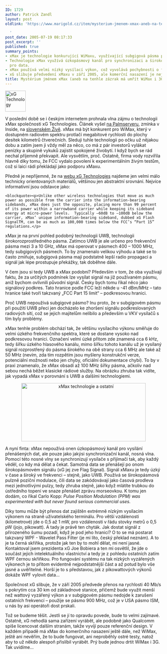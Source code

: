 ```yaml
---
ID: 1729
author: Patrick Zandl
layout: post
oldlink: 'https://www.marigold.cz/item/mysterium-jmenem-xmax-aneb-na-tenhle-zazrak-ma-umrit-wimax-i-3g

  '
post_date: 2005-07-19 08:17:33
post_excerpt: ''
published: true
summary_points:
- xMax je technologie konkurující WiMaxu, využívající subgigová pásma pro přenos dat.
- Technologie xMax využívá úzkopásmový kanál pro synchronizaci a širokopásmový signál
  pro data.
- xMax používá velmi nízký vysílací výkon, což vyvolává pochybnosti o funkčnosti.
- xG slibuje předvedení xMaxu v září 2005, ale komerční nasazení je nejisté.
title: Mystérium jménem xMax (aneb na tenhle zázrak má umřít WiMax i 3G)
---
```


<div class="rightbox"><img src="/wp-content/uploads/20050719-xgtech.gif" alt="xG Technology" width="66" height="67" /></div><p>V poslední době se i českým internetem prohnala vlna zájmu o technologii xMax společnosti xG Technologies. Článek vyšel <a href="http://www.palmserver.cz/clanek.php3?show=2849">na Palmserveru</a>, zmínka v Inside, na <a href="http://www.zive.sk/h/Bleskovky/AR.asp?ARI=113666">slovenském Živě</a>. xMax má být konkurent pro WiMax,  který v dostupném radiovém spektru protlačí megabitové rychlosti do plochy desítek kilometrů čtverečních. Sleduji tuhle technologii po očku už nějakou dobu a zatím jsem ji vždy měl za něco, co má z pár investorů vylákat penízky a skupině vykuků zajistit spokojené živobytí. I když bych se rád nechal příjemně překvapit. Ale vysvětlím, proč. Ostatně, firma vody rozvířila hlavně díky tomu, že FCC vydalo povolení k experimentálním živým testům, což si laici rádi překládají jako podporu xMaxu. </p>

<p>Předně je nepříjemné, že na <a href="http://www.xgtechnology.com/">webu  xG Technologies</a> najdeme jen velmi málo technicky orientovaných materiálů, většinou jen abstraktní srovnání. Nejvíce informativní jsou odstavce jako: </p>

	<blockquote><p>Unlike other wireless technologies that move as much power as possible from the carrier into the information-bearing sidebands, xMax does just the opposite, placing more than 99 percent of its power within a narrowband carrier while keeping its sideband energy at micro-power levels.  Typically –60dB to –100dB below the carrier, xMax’ unique information-bearing sideband, dubbed xG Flash SignalTM, can be as much as 100,000 times below the FCC’s “Part 15” regulations.</p>
</blockquote>
<p>xMax je na první pohled podobný technologii UWB, technologii širokorozprostředného pásma. Zatímco UWB je ale určeno pro frekvenční pásma mezi 3 a 10 GHz, xMax má operovat v pásmech 400 – 1000 MHz, tedy subgigových pásmech. To by znamenalo velikou výhodu a také se to často zmiňuje, subgigová pásma mají podstatně lepší radio propagaci a signál jak lépe prostupuje překážky, tak doběhne dále. </p>

<p>V čem jsou si tedy UWB a xMax podobní? Především v tom, že oba využívají faktu, že za určitých podmínek lze vysílat signál na již používaném pásmu, aniž bychom ovlivnili původní signál. Česky bych tomu říkal něco jako signálový podkres. Tato hranice podle FCC leží někde u -41 dBm/MHz – tato hranice také tvoří takzvaný „FCC Part 15 limit“ – podkresovou hranici. </p>

<p>Proč UWB nepoužívá subgigové pásmo? Inu proto, že v subgigovém pásmu při použití UWB přeci jen docházelo ke zhoršení signálu podkreslovaných radiových sítí, což se jejich majitelům nelíbilo a především u VKV vysílačů s tím byly problémy. </p>

<p>xMax tenhle problém obchází tak, že většinu vysílacího výkonu směřuje do velmi úzkého frekvenčního spektra, které se dostane vysoko nad podkresovou hranici. Označení velmi úzké přitom zde znamená cca 6 kHz, tedy šířku úzkého hlasového kanálu, mimo šířku tohoto kanálu už je vysílaný signál rozprostřený do pásma širokého na obě strany cca 6 MHz ale také až 50 MHz (nevím, zda tím rozpětím jsou myšleny konstrukční verze, potenciální možnosti nebo jen chyby, oficiální dokumentace chybí). To by v praxi znamenalo, že xMax obsadí až 100 MHz šířky pásma, ačkoliv nad sebou nechá běžet klasické rádiové služby. Na obrázku zhruba tak vidíte, jak vypadá xMax v porovnání s UWB a dalšími technologiemi. </p>

<p><center>
<img src="/wp-content/uploads/20050719-xgobrazek.gif" alt="xMax technologie a ostatní" width="400" height="187" />
</center></p>

<p>A nyní finta: xMax nepoužívá onen úzkopásmový kanál pro vysílání přenášených dat, ale pouze jako jakýsi synchronizační kanál, nosná vlna. Pomocí této nosné vlny se synchronizují vysílače s přijímači tak, aby každý věděl, co kdy má dělat a čekat. Samotná data se přenášejí po onom širokopásmovém signálu (xG jej zve Flag Signal). Signál xMaxu je tedy úzký v čase a široký ve frekvenci – stejně, jako UWB. Používá se širokopásmová pulzně poziční modulace, čili data se zakódovávají jako časová prodleva mezi jednotlivými pulzy, tedy zhruba stejně, jako když mlátíte trubkou do ústředního topení ve snaze přenášet zprávu morseovkou. K tomu jen dodám, co říkal Carlo Kopp: <em>Pulse Position Modulation (PPM) was experimented with but never found serious commercial uses.</em></p>

<p>Díky tomu může být přenos dat zajištěn extrémně nízkým vysílacím výkonem na straně uživatelského terminálu. Pro větší vzdálenosti (kilometrové) jde o 0,5 až 1 mW, pro vzdálenosti v řádu stovky metrů o 0,5 pW (jojo, pikowatt). A tady je právě ten chyták. Jak dostat signál z přirozeného šumu pozadí, když je pod jeho hranicí? O to se má postarat takzvaný WPF -  Wavelet Pass Filter (je mi líto, český překlad neznám). A to je ta černá skříňka, protože jak ten by to mohl dělat, mi není jasné. Kontaktoval jsem prezidenta xG Joe Bobiera a ten mi osvětlil, že jde o součást jejich intelektuálního vlastnictví a tedy je z pohledu ostatních zatím WPF černou skříňkou. Pro fungování systému na tak nízkých vyzářených výkonech je to přitom evidentně nejpodstatnější část a až potud bylo vše jasné a uvěřitelné. Horší je to s představou, jak z pikowattových výkonů dokáže WPF vylovit data…  </p>

<p>Společnost xG slibuje, že v září 2005 předvede přenos na rychlosti 40 Mb/s s pokrytím cca 30 km od základnové stanice, přičemž bude využit menší než wattový vyzářený výkon a v subgigovém pásmu nedojde k zarušení ostatních frekvencí – použije se pásmo 900 MHz, což je v USA pásmo ISM, u nás by asi operátoři dost prskali. </p>

<p>Tož se budeme těšit. Jestli se jí to opravdu povede, bude to velmi zajímavé. Ostatně, xG nehodlá sama zařízení vyrábět, ale podobně jako Qualcomm spíše licencovat dalším stranám, takže vyvíjí pouze referenční design. V každém případě má xMax do komerčního nasazení ještě dále, než WiMax, ještě ani nevěřím, že to bude fungovat, ani neproběhly ostré testy, natož aby to už někdo alespoň přislíbil vyrábět. Prý bude jednou drtit WiMax i 3G. Tak uvidíme...
</p>